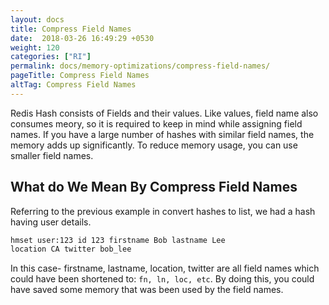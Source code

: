 ```yaml
---
layout: docs
title: Compress Field Names
date:  2018-03-26 16:49:29 +0530
weight: 120
categories: ["RI"]
permalink: docs/memory-optimizations/compress-field-names/
pageTitle: Compress Field Names
altTag: Compress Field Names
---
```

Redis Hash consists of Fields and their values. Like values, field name also consumes meory, so it is required to keep in mind while assigning field names. If you have a large number of hashes with similar field names, the memory adds up significantly.
To reduce memory usage, you can use smaller field names.

## What do We Mean By Compress Field Names

Referring to the previous example in convert hashes to list, we had a hash having user details.

```bash
hmset user:123 id 123 firstname Bob lastname Lee
location CA twitter bob_lee
```

In this case- firstname, lastname, location, twitter are all field names which could have been shortened to:
`fn, ln, loc, etc`. By doing this, you could have saved some memory that was been used by the field names.
